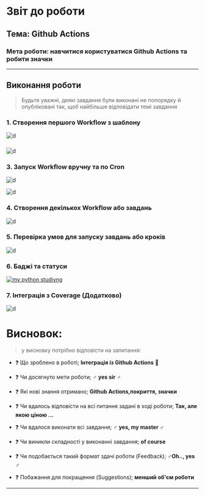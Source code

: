 # Звіт до роботи

## Тема: Github Actions

### Мета роботи: навчитися користуватися Github Actions та робити значки

---

## Виконання роботи

> Будьте уважні, деякі завдання були виконані не попорядку й опубліковані так, щоб найбільше відповідати темі завдання

### 1. Створення першого Workflow з шаблону

![d](https://github.com/zayats1/ItCollegeDB/raw/master/lab6/screenshots/%D0%97%D0%BD%D1%96%D0%BC%D0%BE%D0%BA%20%D0%B5%D0%BA%D1%80%D0%B0%D0%BD%D0%B0%20%D0%B7%202022-10-29%2017-58-15.png)

### 

![d](https://github.com/zayats1/ItCollegeDB/raw/master/lab6/screenshots/%D0%97%D0%BD%D1%96%D0%BC%D0%BE%D0%BA%20%D0%B5%D0%BA%D1%80%D0%B0%D0%BD%D0%B0%20%D0%B7%202022-10-29%2021-44-25.png)

### 3. Запуск Workflow вручну та по Cron

![d](https://github.com/zayats1/ItCollegeDB/raw/master/lab6/screenshots/Screenshot_20221031_220600.png)

![d](https://github.com/zayats1/ItCollegeDB/raw/master/lab6/screenshots/%D0%97%D0%BD%D1%96%D0%BC%D0%BE%D0%BA%20%D0%B5%D0%BA%D1%80%D0%B0%D0%BD%D0%B0%20%D0%B7%202022-10-29%2022-13-31.png)

### 4. Створення декількох Workflow або завдань

![d](https://github.com/zayats1/ItCollegeDB/raw/master/lab6/screenshots/Screenshot_20221031_221148.png)

### 5. Перевірка умов для запуску завдань або кроків

![d](https://github.com/zayats1/ItCollegeDB/raw/master/lab6/screenshots/Screenshot_20221031_222635.png)

### 6. Баджі та статуси

[![my python studiyng](https://github.com/zayats1/ItCollegeDB/actions/workflows/python-app.yml/badge.svg)](https://github.com/zayats1/ItCollegeDB/actions/workflows/python-app.yml)

### 7. Інтеграція з Coverage (Додатково)

![d](https://github.com/zayats1/ItCollegeDB/raw/master/lab6/screenshots/%D0%97%D0%BD%D1%96%D0%BC%D0%BE%D0%BA%20%D0%B5%D0%BA%D1%80%D0%B0%D0%BD%D0%B0%20%D0%B7%202022-10-29%2022-25-45.png)

# Висновок:

> у висновку потрібно відповісти на запитання:

- :question: Що зроблено в роботі; **Інтеграція із Github Actions** :cactus:

- :question: Чи досягнуто мети роботи; :male_sign: **yes sir** :male_sign:

- :question: Які нові знання отримано; **Github Actions,покриття, значки** 

- :question: Чи вдалось відповісти на всі питання задані в ході роботи; **Так, але якою ціною ...**

- :question: Чи вдалося виконати всі завдання; :male_sign: **yes, my master :male_sign:**

- :question: Чи виникли складності у виконанні завдання; **of course**

- :question: Чи подобається такий формат здачі роботи (Feedback); :male_sign:**Oh.., yes** :male_sign:

- :question: Побажання для покращення (Suggestions); **менший об'єм роботи**

---
